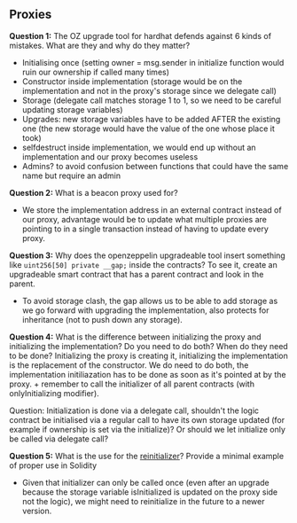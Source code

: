 ## Proxies

**Question 1:** The OZ upgrade tool for hardhat defends against 6 kinds of mistakes. What are they and why do they matter?
- Initialising once (setting owner = msg.sender in initialize function would ruin our ownership if called many times)
- Constructor inside implementation (storage would be on the implementation and not in the proxy's storage since we delegate call)
- Storage (delegate call matches storage 1 to 1, so we need to be careful updating storage variables)
- Upgrades: new storage variables have to be added AFTER the existing one (the new storage would have the value of the one whose place it took)
- selfdestruct inside implementation, we would end up without an implementation and our proxy becomes useless
- Admins? to avoid confusion between functions that could have the same name but require an admin

**Question 2:** What is a beacon proxy used for?
- We store the implementation address in an external contract instead of our proxy, advantage would be to update what multiple proxies are pointing to in a single transaction instead of having to update every proxy.

**Question 3:** Why does the openzeppelin upgradeable tool insert something like `uint256[50] private __gap;` inside the contracts? To see it, create an upgradeable smart contract that has a parent contract and look in the parent.
- To avoid storage clash, the gap allows us to be able to add storage as we go forward with upgrading the implementation, also protects for inheritance (not to push down any storage).

**Question 4:** What is the difference between initializing the proxy and initializing the implementation? Do you need to do both? When do they need to be done?
Initializing the proxy is creating it, initializing the implementation is the replacement of the constructor. We do need to do both, the implementation initiliazation has to be done as soon as it's pointed at by the proxy. + remember to call the initializer of all parent contracts (with onlyInitializing modifier).

Question: Initialization is done via a delegate call, shouldn't the logic contract be initialised via a regular call to have its own storage updated (for example if ownership is set via the initialize)? Or should we let initialize only be called via delegate call?

**Question 5:** What is the use for the [reinitializer](https://github.com/OpenZeppelin/openzeppelin-contracts-upgradeable/blob/master/contracts/proxy/utils/Initializable.sol#L119)? Provide a minimal example of proper use in Solidity
- Given that initializer can only be called once (even after an upgrade because the storage variable isInitialized is updated on the proxy side not the logic), we might need to reinitialize in the future to a newer version.
